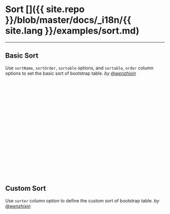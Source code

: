 # Sort []({{ site.repo }}/blob/master/docs/_i18n/{{ site.lang }}/examples/sort.md)

---

## Basic Sort

Use `sortName`, `sortOrder`, `sortable` options, and `sortable`, `order` column options to set the basic sort of bootstrap table. _by [@wenzhixin](https://github.com/wenzhixin)_

<iframe width="100%" height="300" data-src="http://jsfiddle.net/wenyi/e3nk137y/18/embedded/html,result" allowfullscreen="allowfullscreen" frameborder="0"></iframe>

## Custom Sort

Use `sorter` column option to define the custom sort of bootstrap table. _by [@wenzhixin](https://github.com/wenzhixin)_

<iframe width="100%" height="300" data-src="http://jsfiddle.net/wenyi/e3nk137y/19/embedded/html,js,result" allowfullscreen="allowfullscreen" frameborder="0"></iframe>